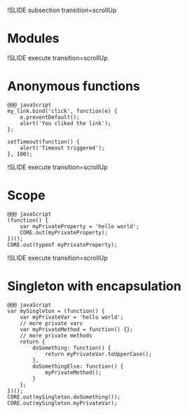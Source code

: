 !SLIDE subsection transition=scrollUp

# Modules #

!SLIDE execute transition=scrollUp
# Anonymous functions #

    @@@ javaScript
    my_link.bind('click', function(e) {
        e.preventDefault();
        alert('You cliked the link');
    };

    setTimeout(function() {
        alert('Timeout triggered');
    }, 100);

!SLIDE execute transition=scrollUp
# Scope #

    @@@ javaScript
    (function() {
        var myPrivateProperty = 'hello world';
        CORE.out(myPrivateProperty);
    })();
    CORE.out(typeof myPrivateProperty);

!SLIDE execute transition=scrollUp
# Singleton with encapsulation #

    @@@ javaScript
    var mySingleton = (function() {
        var myPrivateVar = 'hello world';
        // more private vars
        var myPrivateMethod = function() {};
        // more private methods
        return {
            doSomething: function() {
                return myPrivateVar.toUpperCase();
            },
            doSomethingElse: function() {
                myPrivateMethod();
            }
        };
    })();
    CORE.out(mySingleton.doSomething());
    CORE.out(mySingleton.myPrivateVar);


